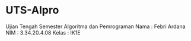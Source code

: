 # UTS-Alpro
Ujian Tengah Semester Algoritma dan Pemrograman
Nama : Febri Ardana
NIM : 3.34.20.4.08
Kelas : IK1E
